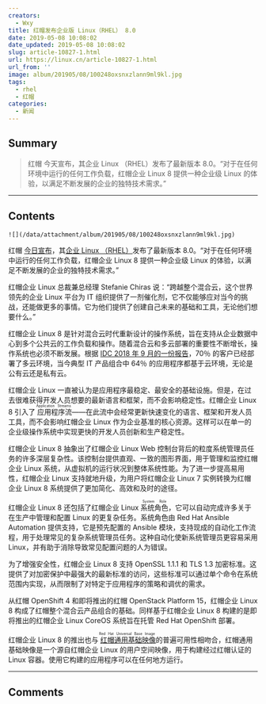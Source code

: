```yaml
---
creators:
  - Wxy
title: 红帽发布企业版 Linux（RHEL） 8.0
date: 2019-05-08 10:08:02
date_updated: 2019-05-08 10:08:02
slug: article-10827-1.html
url: https://linux.cn/article-10827-1.html
url_from: ''
image: album/201905/08/100248oxsnxzlann9ml9kl.jpg
tags:
  - rhel
  - 红帽
categories:
  - 新闻
---
```


## Summary

> 红帽 今天宣布，其企业 Linux （RHEL）发布了最新版本 8.0。“对于在任何环境中运行的任何工作负载，红帽企业 Linux 8 提供一种企业级 Linux 的体验，以满足不断发展的企业的独特技术需求。”

***

<!-- more -->

## Contents

`![](/data/attachment/album/201905/08/100248oxsnxzlann9ml9kl.jpg)`

红帽 [今日宣布](https://www.redhat.com/en/about/press-releases/red-hat-enterprise-linux-8-every-enterprise-every-cloud-every-workload)，其[企业 Linux （RHEL）](https://www.redhat.com/en/enterprise-linux-8)发布了最新版本 8.0。“对于在任何环境中运行的任何工作负载，红帽企业 Linux 8 提供一种企业级 Linux 的体验，以满足不断发展的企业的独特技术需求。”

红帽企业 Linux 总裁兼总经理 Stefanie Chiras 说：“跨越整个混合云，这个世界领先的企业 Linux 平台为 IT 组织提供了一剂催化剂，它不仅能够应对当今的挑战，还能做更多的事情。它为他们提供了创建自己未来的基础和工具，无论他们想要什么。”

红帽企业 Linux 8 是针对混合云时代重新设计的操作系统，旨在支持从企业数据中心到多个公共云的工作负载和操作。随着混合云和多云部署的重要性不断增长，操作系统也必须不断发展。根据 [IDC 2018 年 9 月的一份报告](https://www.idc.com/getdoc.jsp?containerId=US44305818)，70％ 的客户已经部署了多云环境，当今典型 IT 产品组合中 64％ 的应用程序都基于云环境，无论是公有云还是私有云。

红帽企业 Linux 一直被认为是应用程序最稳定、最安全的基础设施。但是，在过去很难获得开发人员想要的最新语言和框架，而不会影响稳定性。红帽企业 Linux 8 引入了<ruby> 应用程序流 <rp>  （ </rp> <rt>  Application Streams </rt> <rp>  ） </rp></ruby> ——在此流中会经常更新快速变化的语言、框架和开发人员工具，而不会影响红帽企业 Linux 作为企业基准的核心资源。这样可以在单一的企业级操作系统中实现更快的开发人员创新和生产稳定性。

红帽企业 Linux 8 抽象出了红帽企业 Linux Web 控制台背后的粒度系统管理员任务的许多深层复杂性。该控制台提供直观、一致的图形界面，用于管理和监控红帽企业 Linux 系统，从虚拟机的运行状况到整体系统性能。为了进一步提高易用性，红帽企业 Linux 支持就地升级，为用户将红帽企业 Linux 7 实例转换为红帽企业 Linux 8 系统提供了更加简化、高效和及时的途径。

红帽企业 Linux 8 还包括了红帽企业 Linux <ruby> 系统角色 <rp>  （ </rp> <rt>  System Role </rt> <rp>  ） </rp></ruby>，它可以自动完成许多关于在生产中管理和配置 Linux 的更复杂任务。系统角色由 Red Hat Ansible Automation 提供支持，它是预先配置的 Ansible 模块，支持现成的自动化工作流程，用于处理常见的复杂系统管理员任务。这种自动化使新系统管理员更容易采用 Linux，并有助于消除导致常见配置问题的人为错误。

为了增强安全性，红帽企业 Linux 8 支持 OpenSSL 1.1.1 和 TLS 1.3 加密标准。这提供了对加密保护中最强大的最新标准的访问，这些标准可以通过单个命令在系统范围内实现，从而限制了对特定于应用程序的策略和调优的需求。

从红帽 OpenShift 4 和即将推出的红帽 OpenStack Platform 15，红帽企业 Linux 8 构成了红帽整个混合云产品组合的基础。同样基于红帽企业 Linux 8 构建的是即将推出的红帽企业 Linux CoreOS 系统旨在托管 Red Hat OpenShift 部署。

红帽企业 Linux 8 的推出也与<ruby> <a href="https://www.redhat.com/en/blog/introducing-red-hat-universal-base-image">  红帽通用基础映像 </a> <rp>  （ </rp> <rt>  Red Hat Universal Base Image </rt> <rp>  ） </rp></ruby>的普遍可用性相吻合，红帽通用基础映像是一个源自红帽企业 Linux 的用户空间映像，用于构建经过红帽认证的 Linux 容器。使用它构建的应用程序可以在任何地方运行。

***

## Comments
